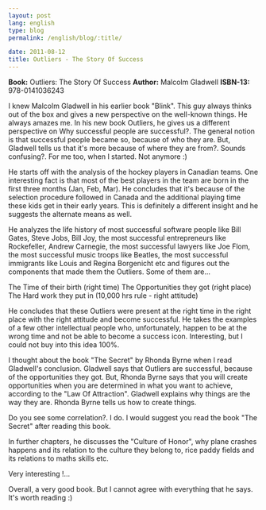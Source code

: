 ```yaml
---
layout: post
lang: english
type: blog
permalink: /english/blog/:title/

date: 2011-08-12
title: Outliers - The Story Of Success
---
```


**Book:** Outliers: The Story Of Success
**Author:** Malcolm Gladwell
**ISBN-13:** 978-0141036243

I knew Malcolm Gladwell in his earlier book "Blink". This guy always thinks out of the box and gives a new perspective on the well-known things. He always amazes me. In his new book Outliers, he gives us a different perspective on Why successful people are successful?.  The general notion is that successful people became so, because of who they are. But, Gladwell tells us that it's more because of where they are from?. Sounds confusing?. For me too, when I started. Not anymore :)

He starts off with the analysis of the hockey players in Canadian teams. One interesting fact is that most of the best players in the team are born in the first three months (Jan, Feb, Mar). He concludes that it's because of the selection procedure followed in Canada and the additional playing time these kids get in their early years. This is definitely a different insight and he suggests the alternate means as well.

He analyzes the life history of most successful software people like Bill Gates, Steve Jobs, Bill Joy, the most successful entrepreneurs like Rockefeller, Andrew Carnegie, the most successful lawyers like Joe Flom, the most successful music troops like Beatles, the most successful immigrants like Louis and Regina Borgenicht etc and figures out the components that made them the Outliers. Some of them are...

The Time of their birth (right time)
The Opportunities they got (right place)
The Hard work they put in (10,000 hrs rule - right attitude)

He concludes that these Outliers were present at the right time in the right place with the right attitude and become successful. He takes the examples of a few other intellectual people who, unfortunately, happen to be at the wrong time and not be able to become a success icon. Interesting, but I could not buy into this idea 100%.

I thought about the book "The Secret" by Rhonda Byrne when I read Gladwell's conclusion. Gladwell says that Outliers are successful, because of the opportunities they got. But, Rhonda Byrne says that you will create opportunities when you are determined in what you want to achieve, according to the "Law Of Attraction". Gladwell explains why things are the way they are. Rhonda Byrne tells us how to create things.

Do you see some correlation?. I do. I would suggest you read the book "The Secret" after reading this book.

In further chapters, he discusses the "Culture of Honor", why plane crashes happens and its relation to the culture they belong to, rice paddy fields and its relations to maths skills etc.

Very interesting !...

Overall, a very good book. But I cannot agree with everything that he says. It's worth reading :)

